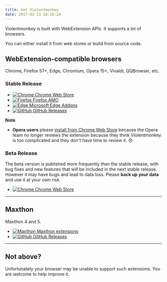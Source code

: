 ```yaml
---
title: Get Violentmonkey
date: 2017-03-13 18:16:24
---
```


Violentmonkey is built with WebExtension APIs. It supports a lot of browsers.

You can either install it from web stores or build from source code.

## WebExtension-compatible browsers

Chrome, Firefox 57+, Edge, Chromium, Opera 15+, Vivaldi, QQBrowser, etc.

### Stable Release

<div class="button-list" data-ga-category="webext-stable">

- [![Chrome](../../assets/browsers/chrome.png) Chrome Web Store](https://chrome.google.com/webstore/detail/violent-monkey/jinjaccalgkegednnccohejagnlnfdag)
- [![Firefox](../../assets/browsers/firefox.png) Firefox AMO](https://addons.mozilla.org/firefox/addon/violentmonkey/)
- [![Edge](../../assets/browsers/edge.png) Microsoft Edge Addons](https://microsoftedge.microsoft.com/addons/detail/eeagobfjdenkkddmbclomhiblgggliao)
- [![GitHub](../../assets/github.png) GitHub Releases](https://github.com/violentmonkey/violentmonkey/releases)

</div>

**Note**

- **Opera users** please [install from Chrome Web Store](https://addons.opera.com/en/extensions/details/download-chrome-extension-9/) because the Opera team no longer reviews the extension because they think Violentmonkey is too complicated and they don't have time to review it. 😞

### Beta Release

The beta version is published more frequently than the stable release, with bug fixes and new features that will be included in the next stable release.
However it may have bugs and lead to data loss. Please **back up your data** and use it at your own risk.

<div class="button-list" data-ga-category="webext-beta">

- [![Chrome](../../assets/browsers/chrome.png) Chrome Web Store](https://chrome.google.com/webstore/detail/violentmonkey-beta/opokoaglpekkimldnlggpoagmjegichg)

</div>

---

## Maxthon

Maxthon 4 and 5.

<div class="button-list" data-ga-category="maxthon">

- [![Maxthon](../../assets/browsers/maxthon.png) Maxthon extensions](http://extension.maxthon.com/detail/index.php?view_id=1680)
- [![GitHub](../../assets/github.png) GitHub Releases](https://github.com/violentmonkey/violentmonkey-mx/releases)

</div>

---

## Not above?

Unfortunately your browser may be unable to support such extensions.
You are welcome to help improve it.
